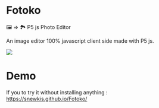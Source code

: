 # Fotoko
🖼 => 🏞 P5 js Photo Editor

An image editor 100% javascript client side made with P5 js.

![](https://www.noelshack.com/2019-06-2-1549390920-fotoko1.png)

# Demo
If you to try it without installing anything :\
https://snewkis.github.io/Fotoko/
